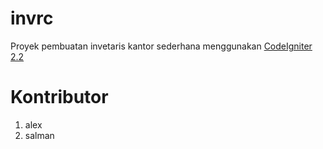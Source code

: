 # invrc
Proyek pembuatan invetaris kantor sederhana menggunakan [CodeIgniter 2.2](http://www.codeigniter.com/download) 
# Kontributor
1. alex
2. salman
